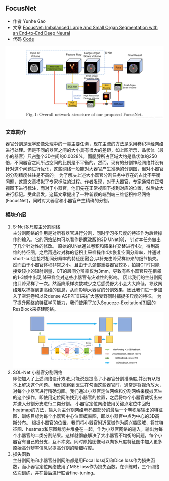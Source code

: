 ## FocusNet
- 作者 Yunhe Gao
- 文章 [FocusNet: Imbalanced Large and Small Organ Segmentation with an End-to-End Deep Neural](./paper/FocusNet.pdf)
- 代码 [Code](None)

![image](./images/focusnet/focusnet_module.png)
### 文章简介
器官分割是医学影像处理中的一类主要任务，现在主流的方法是采用卷积神经网络进行处理。但是不同的器官之间的大小具有很大的差距，如上图所示，晶状体（最小的器官）只占整个3D空间的0.0028%，而腮腺所占区域大约是晶状体的250倍，不同器官之间所占空间的比例是不平衡的。然而，现有的分割神经网络并没有针对这个问题进行优化，这些网络一般能对大器官产生准确的分割图，但对小器官的分割精度往往是不高的。
为了解决上述大小器官分割任务中存在的占比不平衡问题，这篇文章模拟了专家标注的过程。作者发现，对于大器官，专家通常在正常视图下进行标注，而对于小器官，他们先在正常视图下找到对应的位置，然后放大进行标记。受此启发，这篇文章提出了一种新颖的端到端三维卷积神经网络 (FocusNet)，同时对大器官和小器官产生精确的分割。

### 模块介绍
1. S-Net多尺度主分割网络  
   主分割网络的作用是对所有器官进行分割，同时学习多尺度的特征作为后续操作的输入。它的网络结构可以看作是魔改版的3D UNet[8]， 针对本任务做出了几个针对性的修改。
原始的UNet通过卷积和降采样交替进行4次，得到高维的特征图，之后再通过对称的卷积上采样操作4次恢复空间分辨率，并通过short-cut连接将相同分辨率的特征图融合,以补充由降采样带来的细节损失。
然而由于小器官体积非常之小，且由于头颈部重要器官较多，拍摄CT时只能接受较小的辐射剂量，CT的层间分辨率仅为3mm，导致有些小器官只在相邻的1-3帧中出现,降采样会对这些小器官有灾难性的影响。
因此我们的主分割网络只降采样了一次。然而降采样次数减少之后感受野大小会大大降低，导致网络难以捕捉到更高维的信息，从而影响大器官的分割效果，因此我们进一步加入了空洞卷积以及dense ASPP[10]来扩大感受野同时捕捉多尺度的特征。
为了提升网络的特征学习能力，我们使用了加入Squeeze-Excitation[3]层的ResBlock来搭建网络。
![image](./images/focusnet/focusnet_S_net.png)
2. SOL-Net 小器官分割网络  
   即使加入了上述网络设计方法,只能说是提高了小器官分割准确度,并没有从根本上解决这个问题。
我们观察到医生在勾画这些器官时，通常是将视角放大，对每个小器官进行精确勾画。我们通过小器官定位网络和分割网络来模拟医生的这个操作，即使用定位网络找到小器官的位置，之后将每个小器官裁切出来并送入分割分支进行二类分割。
小器官定位网络使用关键点定位中回归heatmap的方法，输入为主分割网络解码器部分的最后一个卷积层输出的特征图，训练目标为每个小器官中心位置概率图，即以小器官中点为中心的3D高斯分布。
根据小器官的位置，我们将小器官附近区域作为感兴趣区域，将其特征图、heatmap和原图裁剪并堆叠在一起，作为小器官网络的输入，输出为每个小器官的二类分割结果。这样就彻底解决了大小器官不均衡的问题，每个小器官有自己的分支，互不冲突。同时原始图像可以向多尺度特征图中加入更多原始高分辨率信息以提高分割的精细程度。
3. 损失函数  
   主分割网络和小器官分割网络都是用Focal loss[5]和Dice loss作为损失函数，而小器官定位网络使用了MSE loss作为损失函数。在训练时，三个网络依次训练，并在最后进行联合fine-tuning。
